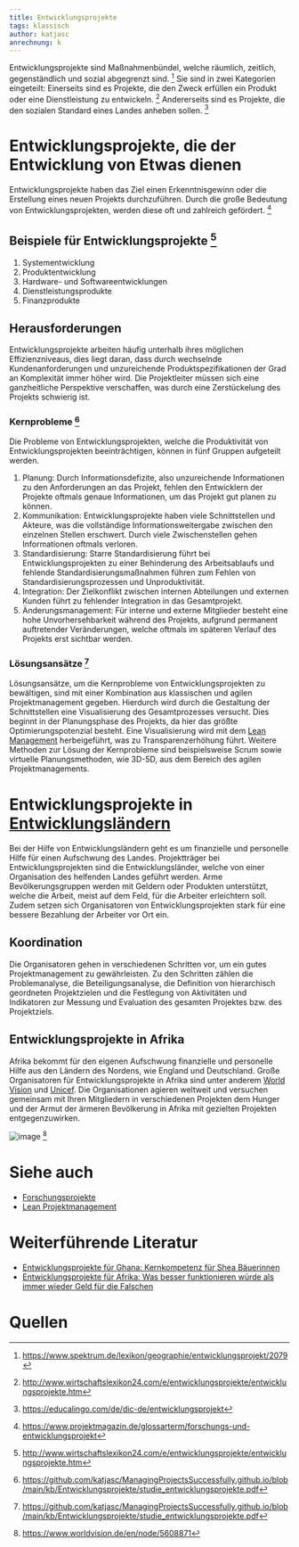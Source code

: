 ```yaml
---
title: Entwicklungsprojekte
tags: klassisch
author: katjasc
anrechnung: k
---
```


Entwicklungsprojekte sind Maßnahmenbündel, welche räumlich, zeitlich, gegenständlich und sozial abgegrenzt sind. [^1] Sie sind in zwei Kategorien eingeteilt: Einerseits sind es Projekte, die den Zweck erfüllen ein Produkt oder eine Dienstleistung zu entwickeln. [^2] Andererseits sind es Projekte, die den sozialen Standard eines Landes anheben sollen. [^3]


# Entwicklungsprojekte, die der Entwicklung von Etwas dienen

Entwicklungsprojekte haben das Ziel einen Erkenntnisgewinn oder die Erstellung eines neuen Projekts durchzuführen. Durch die große Bedeutung von Entwicklungsprojekten, werden diese oft und zahlreich gefördert. [^4]

## Beispiele für Entwicklungsprojekte [^2]
1.	Systementwicklung
2.	Produktentwicklung
3.	Hardware- und Softwareentwicklungen
4.	Dienstleistungsprodukte
5.	Finanzprodukte 


## Herausforderungen 
Entwicklungsprojekte arbeiten häufig unterhalb ihres möglichen Effizienzniveaus, dies liegt daran, dass durch wechselnde Kundenanforderungen und unzureichende Produktspezifikationen der Grad an Komplexität immer höher wird. Die Projektleiter müssen sich eine ganzheitliche Perspektive verschaffen, was durch eine Zerstückelung des Projekts schwierig ist. 

### Kernprobleme [^5]
Die Probleme von Entwicklungsprojekten, welche die Produktivität von Entwicklungsprojekten beeinträchtigen, können in fünf Gruppen aufgeteilt werden.
1.	Planung: Durch Informationsdefizite, also unzureichende Informationen zu den Anforderungen an das Projekt, fehlen den Entwicklern der Projekte oftmals genaue Informationen, um das Projekt gut planen zu können. 
2.	Kommunikation: Entwicklungsprojekte haben viele Schnittstellen und Akteure, was die vollständige Informationsweitergabe zwischen den einzelnen Stellen erschwert. Durch viele Zwischenstellen gehen Informationen oftmals verloren. 
3.	Standardisierung: Starre Standardisierung führt bei Entwicklungsprojekten zu einer Behinderung des Arbeitsablaufs und fehlende Standardisierungsmaßnahmen führen zum Fehlen von Standardisierungsprozessen und Unproduktivität. 
4.	Integration: Der Zielkonflikt zwischen internen Abteilungen und externen Kunden führt zu fehlender Integration in das Gesamtprojekt. 
5.	Änderungsmanagement: Für interne und externe Mitglieder besteht eine hohe Unvorhersehbarkeit während des Projekts, aufgrund permanent auftretender Veränderungen, welche oftmals im späteren Verlauf des Projekts erst sichtbar werden. 

### Lösungsansätze [^5]
Lösungsansätze, um die Kernprobleme von Entwicklungsprojekten zu bewältigen, sind mit einer Kombination aus klassischen und agilen Projektmanagement gegeben. Hierdurch wird durch die Gestaltung der Schnittstellen eine Visualisierung des Gesamtprozesses versucht. 
Dies beginnt in der Planungsphase des Projekts, da hier das größte Optimierungspotenzial besteht. Eine Visualisierung wird mit dem [Lean Management](https://de.wikipedia.org/wiki/Lean_Management) herbeigeführt, was zu Transparenzerhöhung führt. 
Weitere Methoden zur Lösung der Kernprobleme sind beispielsweise Scrum sowie virtuelle Planungsmethoden, wie 3D-5D, aus dem Bereich des agilen Projektmanagements. 

# Entwicklungsprojekte in [Entwicklungsländern](https://de.wikipedia.org/wiki/Entwicklungsland)
Bei der Hilfe von Entwicklungsländern geht es um finanzielle und personelle Hilfe für einen Aufschwung des Landes. Projektträger bei Entwicklungsprojekten sind die Entwicklungsländer, welche von einer Organisation des helfenden Landes geführt werden. Arme Bevölkerungsgruppen werden mit Geldern oder Produkten unterstützt, welche die Arbeit, meist auf dem Feld, für die Arbeiter erleichtern soll. Zudem setzen sich Organisatoren von Entwicklungsprojekten stark für eine bessere Bezahlung der Arbeiter vor Ort ein.

## Koordination
Die Organisatoren gehen in verschiedenen Schritten vor, um ein gutes Projektmanagement zu gewährleisten. Zu den Schritten zählen die Problemanalyse, die Beteiligungsanalyse, die Definition von hierarchisch geordneten Projektzielen und die Festlegung von Aktivitäten und Indikatoren zur Messung und Evaluation des gesamten Projektes bzw. des Projektziels.

## Entwicklungsprojekte in Afrika 
Afrika bekommt für den eigenen Aufschwung finanzielle und personelle Hilfe aus den Ländern des Nordens, wie England und Deutschland. Große Organisatoren für Entwicklungsprojekte in Afrika sind unter anderem [World Vision](https://www.worldvision.de/) und [Unicef](https://www.unicef.de/helfen/corona-weltweit?sem=1&un_source=google&un_medium=cpc&un_campaign=C_Brand_Unicef_Desktop&un_content=Unicef_mt-e&un_term=unicef&gclid=CjwKCAiA1aiMBhAUEiwACw25MbhGgGKG_KUtzkeEQqGmDa17U2Q0DEuGsrHCYkCLumbkjgsACu_hdhoCHW8QAvD_BwE). Die Organisationen agieren weltweit und versuchen gemeinsam mit Ihren Mitgliedern in verschiedenen Projekten dem Hunger und der Armut der ärmeren Bevölkerung in Afrika mit gezielten Projekten entgegenzuwirken.

![image](https://user-images.githubusercontent.com/92788192/140933964-7f8ca063-4692-41e5-8eb4-6f0e326acf9d.png) [^6]



# Siehe auch

* [Forschungsprojekte](https://github.com/ManagingProjectsSuccessfully/ManagingProjectsSuccessfully.github.io/blob/main/kb/Forschungsprojekte.md )
* [Lean Projektmanagement](https://github.com/ManagingProjectsSuccessfully/ManagingProjectsSuccessfully.github.io/blob/main/kb/Lean_Projektmanagement.md)

# Weiterführende Literatur

* [Entwicklungsprojekte für Ghana: Kernkompetenz für Shea Bäuerinnen](https://www.faz.net/aktuell/gesellschaft/entwicklungsprojekt-in-ghana-kernkompetenz-fuer-shea-baeuerinnen-11485493.html )
* [Entwicklungsprojekte für Afrika: Was besser funktionieren würde als immer wieder Geld für die Falschen]( https://www.spiegel.de/ausland/entwicklungsprojekte-fuer-afrika-was-wirklich-helfen-wuerde-a-11767c47-e20d-44cf-b15f-554b5fc7d7a4)


# Quellen

[^1]:	https://www.spektrum.de/lexikon/geographie/entwicklungsprojekt/2079 

[^2]:	http://www.wirtschaftslexikon24.com/e/entwicklungsprojekte/entwicklungsprojekte.htm 

[^3]: https://educalingo.com/de/dic-de/entwicklungsprojekt

[^4]: https://www.projektmagazin.de/glossarterm/forschungs-und-entwicklungsprojekt

[^5]: https://github.com/katjasc/ManagingProjectsSuccessfully.github.io/blob/main/kb/Entwicklungsprojekte/studie_entwicklungsprojekte.pdf

[^6]: https://www.worldvision.de/en/node/5608871


